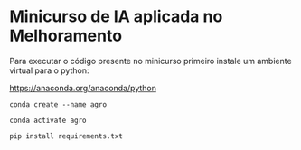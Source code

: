 # Minicurso de IA aplicada no Melhoramento

Para executar o código presente no minicurso primeiro instale um ambiente virtual para o python:

https://anaconda.org/anaconda/python

```
conda create --name agro

conda activate agro

pip install requirements.txt

```

